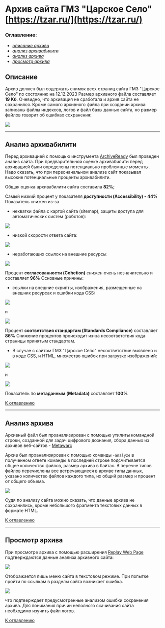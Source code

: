 # Архив сайта ГМЗ "Царское Село" [https://tzar.ru/](https://tzar.ru/)

### Оглавление:

- [*описание архива*](#описание) 
- [*анализ архивабилити*](#анализ-архивабилити) 
- [*анализ архива*](#анализ-архива)
- [*просмотр архива*](#просмотр-архива)

## Описание
Архив должен был содержать снимок всех страниц сайта ГМЗ "Царское Село" по состоянию на 12.12.2023
Размер архивного файла составляет **19 Кб**. Очевидно, что архивация не сработала и архив сайта не сохранился.
Кроме самого архивного файла при создании архива записаны файлы индексов, логов и файл базы данных 
сайта, но размер файлов говорит об ошибках сохранения:

![](C:\Users\Aleksandra\Documents\GitHub\MuseumWebArchive\tzar.ru\images\tzar.ru.jpg)
___
## Анализ архивабилити
Перед архивацией с помощью инструмента [ArchiveReady](https://archiveready.com/) был проведен анализ сайта.
При предварительной оценке архивабилити перед архивацией были определены потенциально проблемные 
моменты. Надо сказать, что при первоначальном анализе сайт показывал высокие потенциальные проценты архивабилити.

Общая оценка архивабилити сайта составила **82%**;

Cамый низкий процент у показателя **доступности (Accessibility) - 44%**
Показатель снижен из-за 
    
- нехватки файла с картой сайта (sitemap),  защиты доступа для автоматических систем (роботов):

![](C:\Users\Aleksandra\Documents\GitHub\MuseumWebArchive\tzar.ru\images\ArchiveReadySitemap.jpg)

- низкой скорости ответа сайта:

![](C:\Users\Aleksandra\Documents\GitHub\MuseumWebArchive\tzar.ru\images\ArchiveReady_response.jpg)

- неработающих ссылок на внешние ресурсы: 

![](C:\Users\Aleksandra\Documents\GitHub\MuseumWebArchive\tzar.ru\images\ArchiveReady.comInvalidLinks.jpg)

Процент **согласованности (Cohetion)** снижен очень незначительно и составляет **96%**
Основные причины:

- ссылки на внешние скрипты, изображения, размещенные на внешних ресурсах и ошибки кода CSS:

![](C:\Users\Aleksandra\Documents\GitHub\MuseumWebArchive\tzar.ru\images\ArchiveReadyRemoteImages.jpg)

и

![](C:\Users\Aleksandra\Documents\GitHub\MuseumWebArchive\tzar.ru\images\ArchiveReadyRemoteScript.jpg)

Процент **соответствия стандартам (Standards Compliance)** составляет **86%**
Снижение процентов происходит из-за несоответствия кода страницы принятым стандартам. 
- В случае с сайтом ГМЗ "Царское Село" несоответствие выявлено и в коде CSS, и HTML, множество ошибок при загрузке изображений:

![](C:\Users\Aleksandra\Documents\GitHub\MuseumWebArchive\tzar.ru\images\ArchiveReadyInvalidHTML.jpg)

и

![](C:\Users\Aleksandra\Documents\GitHub\MuseumWebArchive\tzar.ru\images\ArchiveReadyImageErrors.jpg)

Показатель по **метаданным (Metadata)** составляет **100%**

[К оглавлению](#оглавление)
___
## Анализ архива

Архивный файл был проанализирован с помощью утилиты командной строки, созданной 
для задач цифрового дознания, сбора данных из архивов веб-сайтов - [Metawarc](https://github.com/datacoon/metawarc)

Архив был проанализирован с помощью команды `-analyze`
в полученном ответе команды в последней строке подсчитывается общее количество файлов, 
размер архива в байтах. В перечне типов файлов перечислены все встречающиеся в архиве 
типы данных, указано количество файлов каждого типа, их общий размер и процент от общего объема.

![](C:\Users\Aleksandra\Documents\GitHub\MuseumWebArchive\tzar.ru\images\CWindowssystem32cmd.exe.jpg)

Судя по анализу сайта можно сказать, что данные архива не сохранились, кроме небольшого фрагмента текстовых данных в формате HTML.

[К оглавлению](#оглавление)
___
## Просмотр архива

При просмотре архива с помощью расширения [Replay Web Page](https://replayweb.page/) подтверждаются данные анализа архивного сайта:

![](C:\Users\Aleksandra\Documents\GitHub\MuseumWebArchive\tzar.ru\images\ReplayWeb.page_Home.jpg)

Отображается лишь меню сайта в текстовом режиме.
При попытке пройти по ссылкам в разделы сайта возникает ошибка.

![](C:\Users\Aleksandra\Documents\GitHub\MuseumWebArchive\tzar.ru\images\ReplayWeb.page_menu.jpg)

что подтверждает предусмотренные анализом ошибки сохранения архива.
Для понимания причин неполного скачивания сайта необходимо изучить файл логов.

[К оглавлению](#оглавление)